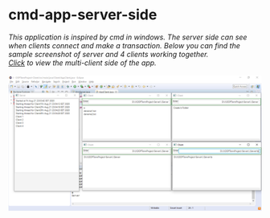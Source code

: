 # cmd-app-server-side
*This application is inspired by cmd in windows. The server side can see when clients connect and make a transaction. Below you can find the sample screenshot of server and 4 clients working together.*
<br>
*[Click](https://github.com/eroldmrclk/cmd-app-multiclient-side) to view the multi-client side of the app.*
<br>
<br>
![Scrennshot](https://github.com/eroldmrclk/cmd-app-server-side/blob/master/images/Screenshot_1.png)
